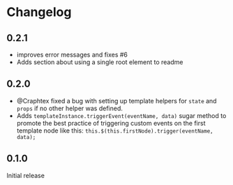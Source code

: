 Changelog
=========

## 0.2.1
- improves error messages and fixes #6
- Adds section about using a single root element to readme

## 0.2.0
- @Craphtex fixed a bug with setting up template helpers for `state` and `props`
if no other helper was defined.
- Adds `templateInstance.triggerEvent(eventName, data)` sugar method to promote
the best practice of triggering custom events on the first template node like
this: `this.$(this.firstNode).trigger(eventName, data);`

## 0.1.0
Initial release